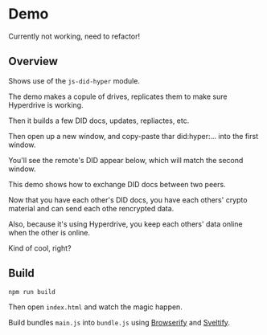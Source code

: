 # Demo

Currently not working, need to refactor!

## Overview

Shows use of the `js-did-hyper` module.

The demo makes a copule of drives, replicates them to make sure Hyperdrive is working.


Then it builds a few DID docs, updates, repliactes, etc.

Then open up a new window, and copy-paste thar did:hyper:... into the first window.

You'll see the remote's DID appear below, which will match the second window.

This demo shows how to exchange DID docs between two peers.

Now that you have each other's DID docs, you have each others' crypto material and can send each othe rencrypted data.

Also, because it's using Hyperdrive, you keep each others' data online when the other is online.

Kind of cool, right?

## Build

`npm run build`

Then open `index.html` and watch the magic happen. 

Build bundles `main.js` into `bundle.js` using [Browserify](https://www.npmjs.com/package/browserify) and [Sveltify](https://www.npmjs.com/package/sveltify).